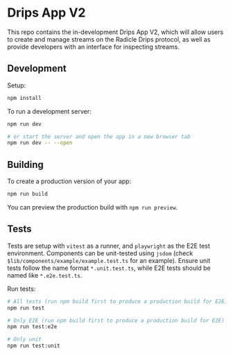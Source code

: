 # Drips App V2

This repo contains the in-development Drips App V2, which will allow users to create and manage streams on the Radicle Drips protocol, as well as provide developers with an interface for inspecting streams.

## Development

Setup:

```bash
npm install
```

To run a development server:

```bash
npm run dev

# or start the server and open the app in a new browser tab
npm run dev -- --open
```

## Building

To create a production version of your app:

```bash
npm run build
```

You can preview the production build with `npm run preview`.

## Tests

Tests are setup with `vitest` as a runner, and `playwright` as the E2E test environment. Components can be unit-tested using `jsdom` (check `$lib/components/example/example.test.ts` for an example). Ensure unit tests follow the name format `*.unit.test.ts`, while E2E tests should be named like `*.e2e.test.ts`.

Run tests:

```bash
# All tests (run npm build first to produce a production build for E2E)
npm run test

# Only E2E (run npm build first to produce a production build for E2E)
npm run test:e2e

# Only unit
npm run test:unit
```
